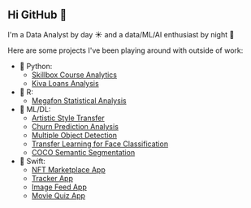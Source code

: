 ## Hi GitHub 👋

I'm a Data Analyst by day ☀️ and a data/ML/AI enthusiast by night 🌙

Here are some projects I've been playing around with outside of work:
* 🐍 Python:
  * [Skillbox Course Analytics](https://github.com/vladvintenbakh/SkillboxAnalytics)
  * [Kiva Loans Analysis](https://github.com/vladvintenbakh/KivaAnalytics)
* 🔬 R:
  * [Megafon Statistical Analysis](https://github.com/vladvintenbakh/MegafonStatisticalAnalysis)
* 🤖 ML/DL:
  * [Artistic Style Transfer](https://github.com/vladvintenbakh/VGGStyleTransfer)
  * [Churn Prediction Analysis](https://github.com/vladvintenbakh/TelecomMLAnalysis)
  * [Multiple Object Detection](https://github.com/vladvintenbakh/MultipleObjectDetection)
  * [Transfer Learning for Face Classification](https://github.com/vladvintenbakh/MulticlassTransferLearning)
  * [COCO Semantic Segmentation](https://github.com/vladvintenbakh/COCOSemanticSegmentation/blob/main/COCO_Semantic_Segmentation.ipynb)
* 📱 Swift:
  * [NFT Marketplace App](https://github.com/vladvintenbakh/NFTMarketplaceApp)
  * [Tracker App](https://github.com/vladvintenbakh/TrackerApp)
  * [Image Feed App](https://github.com/vladvintenbakh/ImageFeedApp)
  * [Movie Quiz App](https://github.com/vladvintenbakh/MovieQuizApp)


<!--
**vladvintenbakh/vladvintenbakh** is a ✨ _special_ ✨ repository because its `README.md` (this file) appears on your GitHub profile.

Here are some ideas to get you started:

- 🔭 I’m currently working on ...
- 🌱 I’m currently learning ...
- 👯 I’m looking to collaborate on ...
- 🤔 I’m looking for help with ...
- 💬 Ask me about ...
- 📫 How to reach me: ...
- 😄 Pronouns: ...
- ⚡ Fun fact: ...
-->
